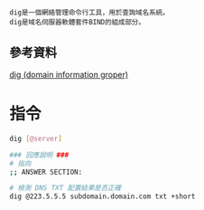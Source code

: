 # 

```
dig是一個網絡管理命令行工具，用於查詢域名系統。
dig是域名伺服器軟體套件BIND的組成部分。
```

## 參考資料

[dig (domain information groper)](https://ss64.com/bash/dig.html)

# 指令

```bash
dig [@server]

### 回應說明 ###
# 指向
;; ANSWER SECTION:

# 檢測 DNS TXT 配置結果是否正確
dig @223.5.5.5 subdomain.domain.com txt +short
```

